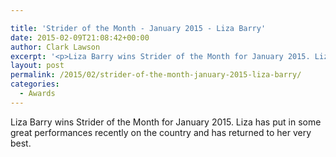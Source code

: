 ```yaml
---

title: 'Strider of the Month - January 2015 - Liza Barry'
date: 2015-02-09T21:08:42+00:00
author: Clark Lawson
excerpt: '<p>Liza Barry wins Strider of the Month for January 2015. Liza has put in some great performances recently on the country and has returned to her very best.</p>'
layout: post
permalink: /2015/02/strider-of-the-month-january-2015-liza-barry/
categories:
  - Awards
---
```

Liza Barry wins Strider of the Month for January 2015. Liza has put in some great performances recently on the country and has returned to her very best.